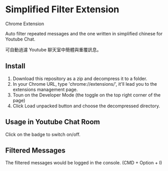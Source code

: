# Simplified Filter Extension

Chrome Extension

Auto filter repeated messages and the one written in simplified chinese for Youtube Chat.

可自動過濾 Youtube 聊天室中簡體與重覆訊息。

## Install

1. Download this repository as a zip and decompress it to a folder.
2. In your Chrome URL, type 'chrome://extensions/', it'll lead you to the extensions management page.
3. Toun on the Developer Mode (the toggle on the top right corner of the page)
4. Click Load unpacked button and choose the decompressed directory.

## Usage in Youtube Chat Room

Click on the badge to switch on/off.

## Filtered Messages

The filtered messages would be logged in the console. (CMD + Option + I)
